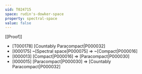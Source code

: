 ```yaml
---
uid: T024715
space: rudin's-dowker-space
property: spectral-space
value: false
---
```

[[Proof]]

* [T000178] [Countably Paracompact|P000032]
* [I000175] ~[Spectral space|P000075] => ~[Compact|P000016]
* [I000013] [Compact|P000016] => [Paracompact|P000030]
* [I000015] [Paracompact|P000030] => [Countably Paracompact|P000032]

